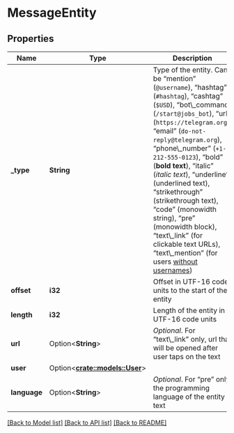# MessageEntity

## Properties

Name | Type | Description | Notes
------------ | ------------- | ------------- | -------------
**_type** | **String** | Type of the entity. Can be “mention” (`@username`), “hashtag” (`#hashtag`), “cashtag” (`$USD`), “bot\\_command” (`/start@jobs_bot`), “url” (`https://telegram.org`), “email” (`do-not-reply@telegram.org`), “phone\\_number” (`+1-212-555-0123`), “bold” (**bold text**), “italic” (*italic text*), “underline” (underlined text), “strikethrough” (strikethrough text), “code” (monowidth string), “pre” (monowidth block), “text\\_link” (for clickable text URLs), “text\\_mention” (for users [without usernames](https://telegram.org/blog/edit#new-mentions)) | 
**offset** | **i32** | Offset in UTF-16 code units to the start of the entity | 
**length** | **i32** | Length of the entity in UTF-16 code units | 
**url** | Option<**String**> | *Optional*. For “text\\_link” only, url that will be opened after user taps on the text | [optional]
**user** | Option<[**crate::models::User**](User.md)> |  | [optional]
**language** | Option<**String**> | *Optional*. For “pre” only, the programming language of the entity text | [optional]

[[Back to Model list]](../README.md#documentation-for-models) [[Back to API list]](../README.md#documentation-for-api-endpoints) [[Back to README]](../README.md)


